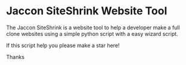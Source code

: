 # Jaccon SiteShrink Website Tool

The Jaccon SiteShrink is a website tool to help a developer make a full clone websites using
a simple python script with a easy wizard script.

If this script help you please make a star here!

Thanks

